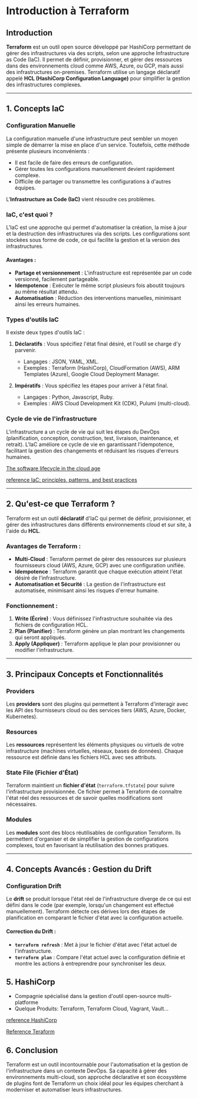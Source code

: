 
# Introduction à Terraform

## Introduction

**Terraform** est un outil open source développé par HashiCorp permettant de gérer des infrastructures via des scripts, selon une approche Infrastructure as Code (IaC). Il permet de définir, provisionner, et gérer des ressources dans des environnements cloud comme AWS, Azure, ou GCP, mais aussi des infrastructures on-premises. Terraform utilise un langage déclaratif appelé **HCL (HashiCorp Configuration Language)** pour simplifier la gestion des infrastructures complexes.

---

## 1. Concepts IaC

### Configuration Manuelle
La configuration manuelle d'une infrastructure peut sembler un moyen simple de démarrer la mise en place d'un service. Toutefois, cette méthode présente plusieurs inconvénients :
- Il est facile de faire des erreurs de configuration.
- Gérer toutes les configurations manuellement devient rapidement complexe.
- Difficile de partager ou transmettre les configurations à d'autres équipes.

L'**Infrastructure as Code (IaC)** vient résoudre ces problèmes.

### IaC, c'est quoi ?
L'IaC est une approche qui permet d'automatiser la création, la mise à jour et la destruction des infrastructures via des scripts. Les configurations sont stockées sous forme de code, ce qui facilite la gestion et la version des infrastructures.

#### Avantages :
- **Partage et versionnement** : L'infrastructure est représentée par un code versionné, facilement partageable.
- **Idempotence** : Exécuter le même script plusieurs fois aboutit toujours au même résultat attendu.
- **Automatisation** : Réduction des interventions manuelles, minimisant ainsi les erreurs humaines.

### Types d'outils IaC
Il existe deux types d'outils IaC :
1. **Déclaratifs** : Vous spécifiez l'état final désiré, et l'outil se charge d'y parvenir.
   - Langages : JSON, YAML, XML.
   - Exemples : Terraform (HashiCorp), CloudFormation (AWS), ARM Templates (Azure), Google Cloud Deployment Manager.
   
2. **Impératifs** : Vous spécifiez les étapes pour arriver à l'état final.
   - Langages : Python, Javascript, Ruby.
   - Exemples : AWS Cloud Development Kit (CDK), Pulumi (multi-cloud).

### Cycle de vie de l'infrastructure
L'infrastructure a un cycle de vie qui suit les étapes du DevOps (planification, conception, construction, test, livraison, maintenance, et retrait). L'IaC améliore ce cycle de vie en garantissant l'idempotence, facilitant la gestion des changements et réduisant les risques d'erreurs humaines.

[The software lifecycle in the cloud age]("https://codilime.com/blog/day-0-day-1-day-2-the-software-lifecycle-in-the-cloud-age")

[reference IaC: principles, patterns, and best practices ](https://shahadarsh.com/2020/07/12/principles-patterns-and-practices-for-effective-infrastructure-as-code/)

---

## 2. Qu'est-ce que Terraform ?

Terraform est un outil **déclaratif** d'IaC qui permet de définir, provisionner, et gérer des infrastructures dans différents environnements cloud et sur site, à l'aide du **HCL**.

### Avantages de Terraform :
- **Multi-Cloud** : Terraform permet de gérer des ressources sur plusieurs fournisseurs cloud (AWS, Azure, GCP) avec une configuration unifiée.
- **Idempotence** : Terraform garantit que chaque exécution atteint l'état désiré de l'infrastructure.
- **Automatisation et Sécurité** : La gestion de l'infrastructure est automatisée, minimisant ainsi les risques d'erreur humaine.

### Fonctionnement :
1. **Write (Écrire)** : Vous définissez l'infrastructure souhaitée via des fichiers de configuration HCL.
2. **Plan (Planifier)** : Terraform génère un plan montrant les changements qui seront appliqués.
3. **Apply (Appliquer)** : Terraform applique le plan pour provisionner ou modifier l'infrastructure.

---

## 3. Principaux Concepts et Fonctionnalités

### Providers
Les **providers** sont des plugins qui permettent à Terraform d'interagir avec les API des fournisseurs cloud ou des services tiers (AWS, Azure, Docker, Kubernetes).

### Resources
Les **ressources** représentent les éléments physiques ou virtuels de votre infrastructure (machines virtuelles, réseaux, bases de données). Chaque ressource est définie dans les fichiers HCL avec ses attributs.

### State File (Fichier d'État)
Terraform maintient un **fichier d'état** (`terraform.tfstate`) pour suivre l'infrastructure provisionnée. Ce fichier permet à Terraform de connaître l'état réel des ressources et de savoir quelles modifications sont nécessaires.

### Modules
Les **modules** sont des blocs réutilisables de configuration Terraform. Ils permettent d'organiser et de simplifier la gestion de configurations complexes, tout en favorisant la réutilisation des bonnes pratiques.

---

## 4. Concepts Avancés : Gestion du Drift

### Configuration Drift
Le **drift** se produit lorsque l'état réel de l'infrastructure diverge de ce qui est défini dans le code (par exemple, lorsqu'un changement est effectué manuellement). Terraform détecte ces dérives lors des étapes de planification en comparant le fichier d'état avec la configuration actuelle.

#### Correction du Drift :
- **`terraform refresh`** : Met à jour le fichier d'état avec l'état actuel de l'infrastructure.
- **`terraform plan`** : Compare l'état actuel avec la configuration définie et montre les actions à entreprendre pour synchroniser les deux.


## 5. HashiCorp 
- Compagnie spécialisé dans la gestion d'outil open-source multi-platforme
- Quelque Produits: Terraform, Terraform Cloud, Vagrant, Vault...

[reference HashiCorp](https://www.hashicorp.com/about)

[Reference Teraform](https://www.terraform.io/intro/index.html#infrastructure-as-code)

## 6. **Conclusion**

Terraform est un outil incontournable pour l'automatisation et la gestion de l'infrastructure dans un contexte DevOps. Sa capacité à gérer des environnements multi-cloud, son approche déclarative et son écosystème de plugins font de Terraform un choix idéal pour les équipes cherchant à moderniser et automatiser leurs infrastructures.
